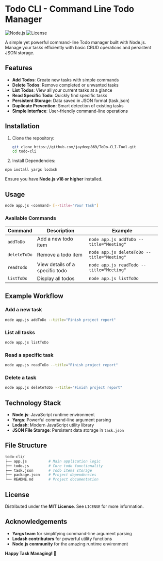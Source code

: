 # Todo CLI - Command Line Todo Manager

![Node.js](https://img.shields.io/badge/node.js-18.x-green?logo=node.js)
![License](https://img.shields.io/badge/license-MIT-blue)

A simple yet powerful command-line Todo manager built with Node.js. Manage your tasks efficiently with basic CRUD operations and persistent JSON storage.

## Features

- **Add Todos**: Create new tasks with simple commands
- **Delete Todos**: Remove completed or unwanted tasks
- **List Todos**: View all your current tasks at a glance
- **Read Specific Todo**: Quickly find specific tasks
- **Persistent Storage**: Data saved in JSON format (task.json)
- **Duplicate Prevention**: Smart detection of existing tasks
- **Simple Interface**: User-friendly command-line operations

## Installation

1. Clone the repository:
   ```bash
   git clone https://github.com/jaydeep869/ToDo-CLI-Tool.git
   cd todo-cli
2. Install Dependencies:

```bash
npm install yargs lodash
```
Ensure you have **Node.js v18 or higher** installed.


## Usage

```bash
node app.js <command> [--title="Your Task"]
```

### Available Commands

| Command      | Description                  | Example |
|-------------|------------------------------|---------|
| `addToDo`   | Add a new todo item          | `node app.js addToDo --title="Meeting"` |
| `deleteToDo`| Remove a todo item           | `node app.js deleteToDo --title="Meeting"` |
| `readTodo`  | View details of a specific todo | `node app.js readTodo --title="Meeting"` |
| `listToDo`  | Display all todos            | `node app.js listToDo` |

## Example Workflow

### Add a new task
```bash
node app.js addToDo --title="Finish project report"
```

### List all tasks
```bash
node app.js listToDo
```

### Read a specific task
```bash
node app.js readToDo --title="Finish project report"
```

### Delete a task
```bash
node app.js deleteToDo --title="Finish project report"
```

## Technology Stack

- **Node.js**: JavaScript runtime environment
- **Yargs**: Powerful command-line argument parsing
- **Lodash**: Modern JavaScript utility library
- **JSON File Storage**: Persistent data storage in `task.json`

## File Structure

```bash
todo-cli/
├── app.js          # Main application logic
├── todo.js         # Core todo functionality
├── task.json       # Todo items storage
├── package.json    # Project dependencies
└── README.md       # Project documentation
```

## License

Distributed under the **MIT License**. See `LICENSE` for more information.

## Acknowledgements

- **Yargs team** for simplifying command-line argument parsing
- **Lodash contributors** for powerful utility functions
- **Node.js community** for the amazing runtime environment

**Happy Task Managing! 🚀**
